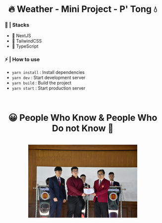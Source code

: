 <center>
    <h1>🔥 Weather - Mini Project - P' Tong 💧</h1>
</center>

<h3>📕 | Stacks</h3>
<ul>
    <li>💨 NextJS</li>
    <li>💨 TailwindCSS</li>
    <li>💨 TypeScript</li>
</ul>

<h3>⚡ | How to use</h3>
<ul>
    <li><code>yarn install</code> : Install dependencies</li>
    <li><code>yarn dev</code> : Start development server</li>
    <li><code>yarn build</code> : Build the project</li>
    <li><code>yarn start</code> : Start production server</li>
</ul>

<br />

<center>
    <h1>😀 People Who Know & People Who Do not Know 🥵</h1>
</center>

<br />

<center>
    <img src="./src/assets/images/bg.jpg" align="center" width="70%" />
</center>
